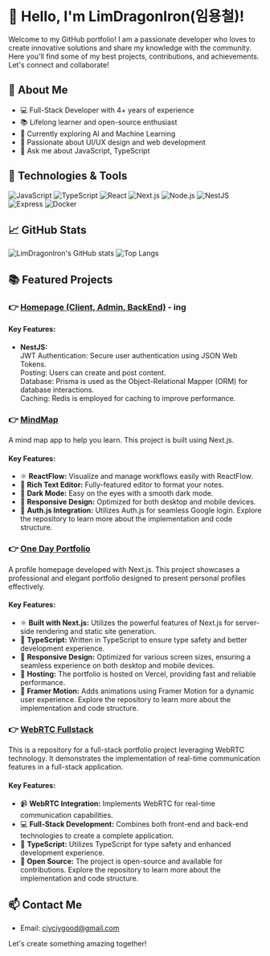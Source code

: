 # 👋 Hello, I'm LimDragonIron(임용철)!

Welcome to my GitHub portfolio! I am a passionate developer who loves to create innovative solutions and share my knowledge with the community. Here you'll find some of my best projects, contributions, and achievements. Let's connect and collaborate!

## 🚀 About Me

- 💻 Full-Stack Developer with 4+ years of experience
- 📚 Lifelong learner and open-source enthusiast
- 🌱 Currently exploring AI and Machine Learning
- 🎨 Passionate about UI/UX design and web development
- 💬 Ask me about JavaScript, TypeScript

## 🔧 Technologies & Tools

![JavaScript](https://img.shields.io/badge/-JavaScript-F7DF1E?style=flat&logo=javascript&logoColor=black)
![TypeScript](https://img.shields.io/badge/-TypeScript-3178C6?style=flat&logo=typescript&logoColor=white)
![React](https://img.shields.io/badge/-React-61DAFB?style=flat&logo=react&logoColor=black)
![Next.js](https://img.shields.io/badge/-Next.js-000000?style=flat&logo=next.js&logoColor=white)
![Node.js](https://img.shields.io/badge/-Node.js-339933?style=flat&logo=node.js&logoColor=white)
![NestJS](https://img.shields.io/badge/-NestJS-E0234E?style=flat&logo=nestjs&logoColor=white)
![Express](https://img.shields.io/badge/-Express-000000?style=flat&logo=express&logoColor=white)
![Docker](https://img.shields.io/badge/-Docker-2496ED?style=flat&logo=docker&logoColor=white)

## 📈 GitHub Stats

![LimDragonIron's GitHub stats](https://github-readme-stats.vercel.app/api?username=LimDragonIron&hide=stars,contribs_icons=true&theme=dracula)
![Top Langs](https://github-readme-stats.vercel.app/api/top-langs/?username=LimDragonIron&layout=compact&theme=radical)


## 📚 Featured Projects
### 👉 [Homepage (Client, Admin, BackEnd)](https://github.com/LimDragonIron/monorepo-homepage) - ing
#### Key Features:
 - **NestJS:**  
  JWT Authentication: Secure user authentication using JSON Web Tokens.  
  Posting: Users can create and post content.  
  Database: Prisma is used as the Object-Relational Mapper (ORM) for database interactions.  
  Caching: Redis is employed for caching to improve performance.  
     

### 👉 [MindMap](https://github.com/LimDragonIron/mine-memo)
A mind map app to help you learn. This project is built using Next.js.

#### Key Features:
- ⚛️ **ReactFlow:** Visualize and manage workflows easily with ReactFlow.
- 📝 **Rich Text Editor:** Fully-featured editor to format your notes.
- 🌙 **Dark Mode:** Easy on the eyes with a smooth dark mode.
- 📱 **Responsive Design:** Optimized for both desktop and mobile devices.
- 🔐 **Auth.js Integration:** Utilizes Auth.js for seamless Google login.
Explore the repository to learn more about the implementation and code structure.

### 👉 [One Day Portfolio](https://github.com/LimDragonIron/one-day-portfolio)
A profile homepage developed with Next.js. This project showcases a professional and elegant portfolio designed to present personal profiles effectively.

#### Key Features:
- ⚛️ **Built with Next.js:** Utilizes the powerful features of Next.js for server-side rendering and static site generation.
- 📝 **TypeScript:** Written in TypeScript to ensure type safety and better development experience.
- 🌙 **Responsive Design:** Optimized for various screen sizes, ensuring a seamless experience on both desktop and mobile devices.
- 🚀 **Hosting:** The portfolio is hosted on Vercel, providing fast and reliable performance.
- 🎨 **Framer Motion:** Adds animations using Framer Motion for a dynamic user experience.
Explore the repository to learn more about the implementation and code structure.

### 👉 [WebRTC Fullstack](https://github.com/LimDragonIron/webrtc-fullstack)
This is a repository for a full-stack portfolio project leveraging WebRTC technology. It demonstrates the implementation of real-time communication features in a full-stack application.

#### Key Features:
- 📹 **WebRTC Integration:** Implements WebRTC for real-time communication capabilities.
- 💻 **Full-Stack Development:** Combines both front-end and back-end technologies to create a complete application.
- 📝 **TypeScript:** Utilizes TypeScript for type safety and enhanced development experience.
- 🌟 **Open Source:** The project is open-source and available for contributions.
Explore the repository to learn more about the implementation and code structure.

## 📫 Contact Me

- Email: ciyciygood@gmail.com

Let's create something amazing together!
